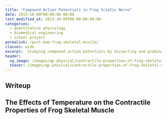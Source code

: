 ```yaml
---
title: "Compound Action Potentials in Frog Sciatic Nerve"
date: 2013-10-09T00:00:00-00:00
last_modified_at: 2013-10-09T00:00:00-00:00
categories:
  - quantitative physiology
  - biomedical engineering
  - school project
permalink: /post-bme-frog-skeletal-muscle/
classes: wide
excerpt:  Studying compound action potentials by dissecting and probing a frog's sciatic nerve.
header:
  og_image: /images/qp-physical/contractile-properties-of-frog-skeletal-muscle.jpg
  teaser: /images/qp-physical/contractile-properties-of-frog-skeletal-muscle.jpg
---
```


## Writeup

<object data="/images/qp-physical/contractile-properties-of-frog-skeletal-muscle.pdf" width="1000" height="1000" type="application/pdf"></object>

## The Effects of Temperature on the Contractile Properties of Frog Skeletal Muscle

<object data="/images/qp-physical/temperature-effects-on-the-contractile-properties-of-frog-skeletal-muscle.pdf" width="1000" height="1000" type="application/pdf"></object>
